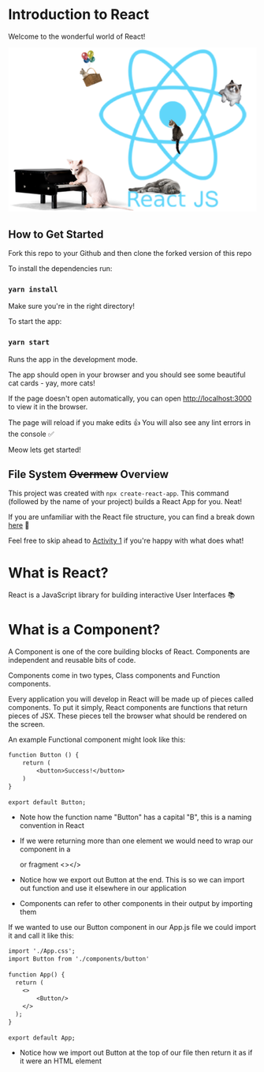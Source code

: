 # Introduction to React

Welcome to the wonderful world of React!

![React Atom](./public/react-catom.png)

## How to Get Started

Fork this repo to your Github and then clone the forked version of this repo

To install the dependencies run:

### `yarn install`

Make sure you're in the right directory!

To start the app:

### `yarn start`

Runs the app in the development mode.

The app should open in your browser and you should see some beautiful cat cards - yay, more cats!

If the page doesn't open automatically, you can open [http://localhost:3000](http://localhost:3000) to view it in the browser.

The page will reload if you make edits 👍
You will also see any lint errors in the console ✅

Meow lets get started!

## File System ~~Overmew~~ Overview 

This project was created with `npx create-react-app`. This command (followed by the name of your project) builds a React App for you. Neat!

If you are unfamiliar with the React file structure, you can find a break down [here](./file-structure.md) 🔨 

Feel free to skip ahead to [Activity 1]() if you're happy with what does what!

# What is React?

React is a JavaScript library for building interactive User Interfaces 📚


# What is a Component?

A Component is one of the core building blocks of React. Components are independent and reusable bits of code. 

Components come in two types, Class components and Function components.


Every application you will develop in React will be made up of pieces called components. To put it simply, React components are functions that return pieces of JSX. These pieces tell the browser what should be rendered on the screen.

An example Functional component might look like this:

```
function Button () {
    return (
        <button>Success!</button>
    )
}

export default Button;
```

- Note how the function name "Button" has a capital "B", this is a naming convention in React

- If we were returning more than one element we would need to wrap our component in a <div></div> or fragment <></>

- Notice how we export out Button at the end. This is so we can import out function and use it elsewhere in our application

- Components can refer to other components in their output by importing them 

If we wanted to use our Button component in our App.js file we could import it and call it like this:


```
import './App.css';
import Button from './components/button'

function App() {
  return (
    <>
        <Button/>
    </>
  );
}

export default App;
```

- Notice how we import out Button at the top of our file then return it as if it were an HTML element







